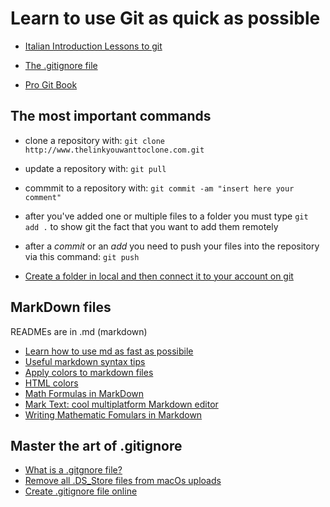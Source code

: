 # Learn to use Git as quick as possible

- [Italian Introduction Lessons to git](http://www.allafinedelpalo.it/git-1-introduzione-add-commit-push-pull/)

- [The .gitignore file](https://zellwk.com/blog/gitignore/)

- [Pro Git Book](https://git-scm.com/book/en/v2)

## The most important commands

- clone a repository with: `git clone http://www.thelinkyouwanttoclone.com.git`
- update a repository with: `git pull`
- commmit to a repository with: `git commit -am "insert here your comment"`
- after you've added one or multiple files to a folder you must type `git add .` to show git the fact that you want to add them remotely 
- after a _commit_ or an _add_ you need to push your files into the repository via this command: `git push`

- [Create a folder in local and then connect it to your account on git](https://kbroman.org/github_tutorial/pages/init.html)

## MarkDown files
READMEs are in .md (markdown)
- [Learn how to use md as fast as possibile](https://github.com/adam-p/markdown-here/wiki/Markdown-Cheatsheet)
- [Useful markdown syntax tips](https://www.markdownguide.org/basic-syntax/)
- [Apply colors to markdown files](https://stackoverflow.com/questions/35465557/how-to-apply-color-in-markdown)
- [HTML colors](https://www.w3schools.com/colors/colors_hex.asp)
- [Math Formulas in MarkDown](http://csrgxtu.github.io/2015/03/20/Writing-Mathematic-Fomulars-in-Markdown/)
- [Mark Text: cool multiplatform Markdown editor](https://marktext.app/)
- [Writing Mathematic Fomulars in Markdown](https://csrgxtu.github.io/2015/03/20/Writing-Mathematic-Fomulars-in-Markdown/)

## Master the art of .gitignore

- [What is a .gitgnore file?](https://git-scm.com/docs/gitignore)
- [Remove all .DS_Store files from macOs uploads](https://stackoverflow.com/questions/18393498/gitignore-all-the-ds-store-files-in-every-folder-and-subfolder/38797342)
- [Create .gitignore file online](https://www.toptal.com/developers/gitignore)
